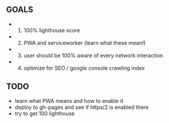 ## GOALS

- 1. 100% lighthouse score
- 2. PWA and serviceworker (learn what these mean!)
- 3. user should be 100% aware of every network interaction
- 4. optimize for SEO / google console crawling index

## TODO

- learn what PWA means and how to enable it
- deploy to gh-pages and see if https/2 is enabled there
- try to get 100 lighthouse
